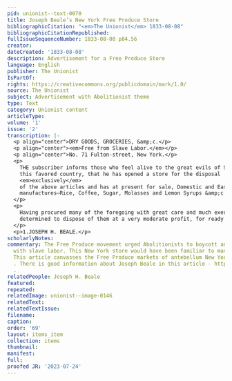 ```yaml
---
pid: unionist--text-0070
title: Joseph Beale’s New York Free Produce Store
bibliographicCitation: "<em>The Unionist</em> 1833-08-08"
bibliographicCitationRepublished: 
fullIssueSequenceNumber: 1833-08-08 p04.56
creator: 
dateCreated: '1833-08-08'
description: Advertisement for a Free Produce Store
language: English
publisher: The Unionist
IsPartOf: 
rights: https://creativecommons.org/publicdomain/mark/1.0/
source: The Unionist
subject: Advertisement with Abolitionist theme
type: Text
category: Unionist content
articleType: 
volume: '1'
issue: '2'
transcription: |-
  <p align="center">DRY GOODS, GROCERIES, &amp;c.</p>
  <p align="center"><em>Free from Slave Labor.</em></p>
  <p align="center">No. 71 Fulton-street, New York.</p>
  <p>
    THE subscriber informs those who feel alive to the great evils of Slavery in
    this favored country, that he has opened a store for the disposal
    <em>exclusively</em>
    of the above articles and has at present for sale, Domestic and East India
    manufactures—Rice, Coffee, Sugar, Molasses and Lemon Syrups &amp;c.
  </p>
  <p>
    Having procured many of the foregoing with great care and much exertion, he is
    determined to dispose of them at a very moderate profit, for ready money only.
  </p>
  <p>1.JOSEPH H. BEALE.</p>
scholarlyNotes: 
commentary: The Free Produce movement urged Abolitionists to boycott any goods made
  with slave labor. This New York store would have been familiar to many of the students.
  This article canvasses the Free Produce markets of antebellum New York City - https://www.nyfoodstory.com/wp-content/uploads/2020/11/2013_CHNY_NY_Foodstory_FINAL-2.pdf
  . There is good information about Joseph Beale in this article - https://vermonthistory.org/journal/69/vt69_s04.pdf
  .
relatedPeople: Joseph H. Beale
featured: 
repeated: 
relatedImage: unionist--image-0146
relatedText: 
relatedTextIssue: 
filename: 
caption: 
order: '69'
layout: items_item
collection: items
thumbnail: 
manifest: 
full: 
proofed JR: '2023-07-24'
---
```

